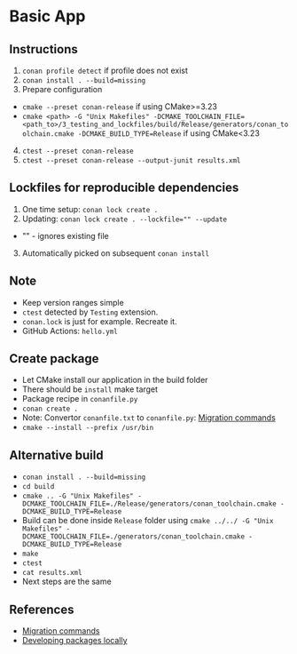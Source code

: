 # Basic App

## Instructions
1. `conan profile detect` if profile does not exist
2. `conan install . --build=missing`
3. Prepare configuration
* `cmake --preset conan-release` if using CMake>=3.23
* `cmake <path> -G "Unix Makefiles" -DCMAKE_TOOLCHAIN_FILE=<path_to>/3_testing_and_lockfiles/build/Release/generators/conan_toolchain.cmake -DCMAKE_BUILD_TYPE=Release` if using CMake<3.23
4. `ctest --preset conan-release`
5. `ctest --preset conan-release --output-junit results.xml`

## Lockfiles for reproducible dependencies
1. One time setup: `conan lock create .`
2. Updating: `conan lock create . --lockfile="" --update`
* "" - ignores existing file
3. Automatically picked on subsequent `conan install`

## Note
* Keep version ranges simple
* `ctest` detected by `Testing` extension.
* `conan.lock` is just for example. Recreate it.
* GitHub Actions: `hello.yml`

## Create package
* Let CMake install our application in the build folder
* There should be `install` make target
* Package recipe in `conanfile.py`
* `conan create .`
* Note: Convertor `conanfile.txt` to `conanfile.py`: [Migration commands](https://github.com/conan-io/conan-extensions/tree/main/extensions/commands/migrate)
* `cmake --install --prefix /usr/bin`

## Alternative build
* `conan install . --build=missing`
* `cd build`
* `cmake .. -G "Unix Makefiles" -DCMAKE_TOOLCHAIN_FILE=./Release/generators/conan_toolchain.cmake -DCMAKE_BUILD_TYPE=Release`
* Build can be done inside `Release` folder using `cmake ../../ -G "Unix Makefiles" -DCMAKE_TOOLCHAIN_FILE=./generators/conan_toolchain.cmake -DCMAKE_BUILD_TYPE=Release`
* `make`
* `ctest`
* `cat results.xml`
* Next steps are the same

## References
* [Migration commands](https://github.com/conan-io/conan-extensions/tree/main/extensions/commands/migrate)
* [Developing packages locally](https://docs.conan.io/2.0/tutorial/developing_packages.html)
